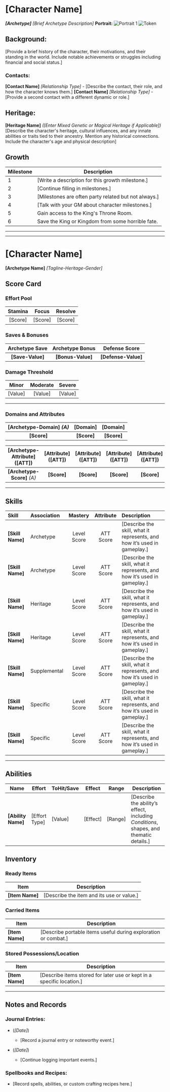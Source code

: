 <!-- Cover Page 1
Players may start with a character name and archetype if they already have a concept in mind. Alternatively, they can complete other sections of the character sheet and decide on the name and archetype afterward. This approach allows the character’s abilities and background to inform these choices. -->
# [Character Name]
***[Archetype]** [Brief Archetype Description]*
**Portrait:** ![Portrait 1](#) ![Token](#)

## Background:  
[Provide a brief history of the character, their motivations, and their standing in the world. Include notable achievements or struggles including financial and social status.]

### Contacts:
**[Contact Name]** *[Relationship Type]* - [Describe the contact, their role, and how the character knows them.]
**[Contact Name]** *[Relationship Type]* - [Provide a second contact with a different dynamic or role.]

## Heritage:
**[Heritage Name]** *([Enter Mixed Genetic or Magical Heritage if Applicable])*  
[Describe the character's heritage, cultural influences, and any innate abilities or traits tied to their ancestry. Mention any historical connections. Include the character's age and physical description]

## Growth
| Milestone | Description |
|-----------|-------------|
| 1         | [Write a description for this growth milestone.] |
| 2         | [Continue filling in milestones.] |
| 3         | [Milestones are often party related but not always.] |
| 4         | [Talk with your GM about character milestones.] |
| 5         | Gain access to the King's Throne Room. |
| 6         | Save the King or Kingdom from some horrible fate. |

---
---

<!-- Character Pages 2-3 -->

# **[Character Name]**
**[Archetype Name]**
*[Tagline-Heritage-Gender]*

## Score Card
<!-- Effort Pool, Archetype Scores, and Base Defense are calculated from your attributes. Armor and Abilities may also modify Defense and Damage Threshold. Save this section until you've calculated all other relevant scores. -->
### Effort Pool
| Stamina | Focus | Resolve |
| :-------: | :-----: | :-------: |
| [Score] | [Score] | [Score] |

### Saves & Bonuses
| Archetype Save    | Archetype Bonus | Defense Score |
| :-------: | :-----: | :-------: |
| **[Save-Value]** | **[Bonus-Value]** | **[Defense-Value]** |

### Damage Threshold
| Minor | Moderate | Severe |
|:------:|:------:|:------:|
|   [Value]   |   [Value]   |   [Value]   |

---

<!--
Characters have Domain Bonuses for Body, Mind, and Spirit. This bonus equals half the sum of the two chosen attributes in that Domain, rounded up. This Domain bonus is used for checks and saves that fall under the Domain but aren’t specific to a single attribute and don't combine with skills.
Players choose character attributes. New players should choose from the list below.

Body
Description: Represents physical aspects, such as strength, agility, and endurance, impacting combat, health, and physical challenges.
Strength (STR): Physical power.
Agility (AGI): Speed and nimbleness. Bodily coordination.
Dexterity (DEX): Precision, especially where hand-eye coordination is concerned.
Beauty (BEA): Influence over the perceiver or likeability based on physical appearance.
Constitution (CON): Endurance and health.

Mind
Description: Encompasses cognitive abilities like reasoning, awareness, and mental clarity, influencing problem-solving and decision-making.
Intelligence (MEN): Reasoning/Memory.
Mindfulness (MIN): Personal Awareness/Mental Clarity.
Perception (PER): External Sensory Acuity/Interpretation.
Intuition (INT): Gut Feelings/Quick Judgments.
Discipline (DIS): Impulse Control/Conditioning.

Spirit
Description: Covers the connection between Mind and Body, including emotional intelligence, willpower, and charisma, affecting social interactions and personal resolve.
Charisma (CHA): Influence and likeability based on personality.
Willpower (WIL): Inner strength.
Luck (LCK): Gambling, Fated Rolls.
Empathy (EMP): Emotional intelligence.
Grace (GRA): Composure and elegance.

Players can sort the columns for these tables to suit their liking.

You have 12 points to distribute among your six chosen attributes. Each point raises an attribute’s score by +1. Attributes start at -1. No attribute can be raised higher than +3 at this stage. This limitation ensures system integrity. If the sum of the attribute bonuses equals six you got it right. -6 + 12 = 6
-->
### Domains and Attributes
| [Archetype-Domain] _(A)_ | [Domain] | [Domain] |
|:------:|:------:|:------:|
|   **[Score]**   |   **[Score]**   |   **[Score]**   |

| **[Archetype-Attribute]** **([ATT])** | **[Attribute]** **([ATT])** | **[Attribute]** **([ATT])** | **[Attribute]** **([ATT])** | **[Attribute]** **([ATT])** | **[Attribute]** **([ATT])** |
|:------:|:------:|:------:|:------:|:------:|:------:|
|   **[Archetype-Score]** _(A)_   |   **[Score]**   |   **[Score]**   |   **[Score]**   |   **[Score]**   |   **[Score]**   |

---

<!--
Skill Allocation Basics:
All characters begin with 9 skill points to distribute.
Each skill must have a Mastery Level between 1 (Apprentice) and 3 (Skilled), except for Heritage Skills, which can be at 0 (Novice) if desired.
Skill Groups and Types:

Archetype Skills:
Choose two Skill Groups that define the character's Archetype.
These two groups share the same Mastery Level.

Heritage Skills:
Select two individual Heritage Skills or one Skill Group from the magical sources (Vitalix, Vhidix, Manix).
These skills are tied to the character's ancestry or innate traits and may start at 0 (Novice) if desired.

Supplemental Skill Group:
Choose one Supplemental Skill Group to enhance the character's versatility.

Optional Specific Skills:
Add additional Specific Skills that fit the character's concept, as desired, using the remaining points.

Skill Associations:
Each skill must be associated with one of the player's Attributes (e.g., Grace, Willpower).
Archetype Skills: These are associated with the character's Archetype Attributes.
Other skills can be associated with any attribute that aligns with the character’s concept.

Using Skills:
The Skill Mastery Level and the Attribute Score will determine:
ToHit rolls.
Save DCs.
Ability creation (e.g., calculating damage or effects).

-->
## Skills
| Skill             | Association   | Mastery     | Attribute | Description                                                                      |
|:------------------|:--------------|:-----------:|:---------:|:---------------------------------------------------------------------------------|
| **[Skill Name]**  | Archetype     | Level Score | ATT Score | [Describe the skill, what it represents, and how it’s used in gameplay.]         |
| **[Skill Name]**  | Archetype     | Level Score | ATT Score | [Describe the skill, what it represents, and how it’s used in gameplay.]         |
| **[Skill Name]**  | Heritage      | Level Score | ATT Score | [Describe the skill, what it represents, and how it’s used in gameplay.]         |
| **[Skill Name]**  | Heritage      | Level Score | ATT Score | [Describe the skill, what it represents, and how it’s used in gameplay.]         |
| **[Skill Name]**  | Supplemental  | Level Score | ATT Score | [Describe the skill, what it represents, and how it’s used in gameplay.]         |
| **[Skill Name]**  | Specific      | Level Score | ATT Score | [Describe the skill, what it represents, and how it’s used in gameplay.]         |
| **[Skill Name]**  | Specific      | Level Score | ATT Score | [Describe the skill, what it represents, and how it’s used in gameplay.]         |

---

<!--
Refer to the document link below for Ability Creation Instructions
https://github.com/Nicks-Game-Grotto/OD3d6GS/blob/main/Core%20Rules/0%20-%20Player's%20Guide%20(Basic%20Rules).md#ability-creation-instructions
-->

## Abilities

| **Name**      | **Effort**       | **ToHit/Save**   | **Effect** | **Range** | **Description**                                               |
|---------------|------------------|------------------|------------|-----------|----------------------------------------------------------------------------------------|
| **[Ability Name]** | [Effort Type] | [Value] | [Effect] | [Range] | [Describe the ability’s effect, including *Conditions*, shapes, and thematic details.]            |

<!-- Items & Notes Pages (continuous) 

Instructions for Choosing Equipment
When selecting your character’s equipment, consider how their background and skills influence their starting possessions. Equipment should reflect their lifestyle, financial standing, and role in the party while balancing what they can carry, have ready, or store.

1. Ready, Carried, and Stored Items
Your character’s equipment is divided into three categories:
Ready Items: Essential tools or weapons your character uses frequently and keeps immediately accessible. Example: a weapon, armor, or a key utility item.
Carried Items: Items that are useful but not immediately needed. These are typically stored in a bag or pouch. Example: rations, rope, or a writing kit.
Stored Items: Possessions kept in a safe location, such as a rented room, ship locker, or family home. These may include heirlooms, additional money, or bulk supplies.

2. Background and Financial Standing
Background determines the type and quality of items your character starts with:
Wealthy or Noble Backgrounds: High-quality equipment but fewer necessities. They may have expensive clothing or heirlooms but store their wealth rather than carry it.
Working-Class or Specialist Backgrounds: Practical and durable gear suited to their trade. For example, a corsair might have well-made sailing gloves, rope, and a reliable weapon.
Humble or Struggling Backgrounds: Basic but functional gear, often with sentimental value or clever improvisation to make up for a lack of resources.

3. Skills
Equip items that support your character’s abilities and skills:
Combat Skills: Choose weapons or armor that match your style and proficiency. For example, a character skilled with whips might carry a high-quality whip and lightweight armor.
Utility Skills: Tools and items tied to your character’s specialties. For example:
Acrobatics: Lightweight gear like climbing tools or grappling hooks.
Crafting or Knowledge Skills: Items like alchemical kits, books, or artisan tools.
Supportive Roles: Include utility items like healing potions, first aid kits, or support gear.

4. Financial Constraints and Needs
Ready Items: Reflect the essentials your character cannot do without.
Carried Items: Consider the character’s profession and role in the party to determine practical additions.
Stored Possessions: Reflect their financial standing and the potential to acquire better equipment or supplies later.

5. Collaborate with Your GM
Discuss with your GM to ensure your equipment aligns with the campaign setting. They can provide:

Insights into what items might be available or restricted.
Suggestions for starting gear based on the campaign environment.
Adjustments for unique character concepts or scenarios.

Final Note
Balance your character’s practicality with storytelling. A character’s equipment is not just a list of items—it reflects who they are, where they come from, and how they’re preparing for their journey. Think about quality, quantity, and accessibility while keeping gameplay needs in mind.
-->

## Inventory
### Ready Items
| Item                     | Description                                                                     |
|--------------------------|---------------------------------------------------------------------------------|
| **[Item Name]**          | [Describe the item and its use or value.]                                       |

### Carried Items
| Item                     | Description                                                                     |
|--------------------------|---------------------------------------------------------------------------------|
| **[Item Name]**          | [Describe portable items useful during exploration or combat.]                  |

### Stored Possessions/Location
| Item                     | Description                                                                     |
|--------------------------|---------------------------------------------------------------------------------|
| **[Item Name]**          | [Describe items stored for later use or kept in a specific location.]           |

---

## Notes and Records
### Journal Entries:
- (*[Date]*)
  - [Record a journal entry or noteworthy event.]

- (*[Date]*)
  - [Continue logging important events.]

### Spellbooks and Recipes:
- [Record spells, abilities, or custom crafting recipes here.]
